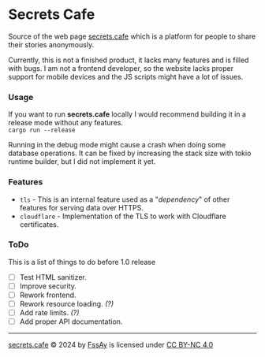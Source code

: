 # Secrets Cafe
Source of the web page [secrets.cafe](https://secrets.cafe/) which is a platform for people to share their stories anonymously.

Currently, this is not a finished product, it lacks many features and is filled with bugs. 
I am not a frontend developer, so the website lacks proper support for mobile devices and the JS scripts might have a lot of issues.

### Usage
If you want to run **secrets.cafe** locally I would recommend building it in a release mode without any features. <br>
`cargo run --release`

Running in the debug mode might cause a crash when doing some database operations.
It can be fixed by increasing the stack size with tokio runtime builder, but I did not implement it yet.

### Features
- `tls` - This is an internal feature used as a "_dependency_" of other features for serving data over HTTPS.
- `cloudflare` - Implementation of the TLS to work with Cloudflare certificates.

### ToDo
This is a list of things to do before 1.0 release
- [ ] Test HTML sanitizer.
- [ ] Improve security.
- [ ] Rework frontend.
- [ ] Rework resource loading. _(?)_
- [ ] Add rate limits. _(?)_
- [ ] Add proper API documentation.

---
[secrets.cafe](https://secrets.cafe) © 2024 by [FssAy](https://github.com/FssAy) is licensed under [CC BY-NC 4.0](https://creativecommons.org/licenses/by-nc/4.0/?ref=chooser-v1)
